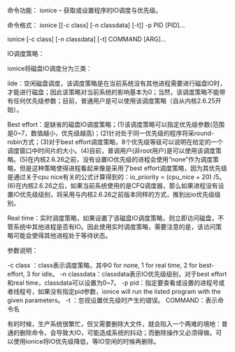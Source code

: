命令功能：
ionice – 获取或设置程序的IO调度与优先级。

命令格式：
ionice [[-c class] [-n classdata] [-t]] -p PID [PID]…

ionice [-c class] [-n classdata] [-t] COMMAND [ARG]…

IO调度策略：

ionice将磁盘IO调度分为三类：

ilde：空闲磁盘调度，该调度策略是在当前系统没有其他进程需要进行磁盘IO时，才能进行磁盘；因此该策略对当前系统的影响基本为0；当然，该调度策略不能带有任何优先级参数；目前，普通用户是可以使用该调度策略（自从内核2.6.25开始）。

Best effort：是缺省的磁盘IO调度策略；(1)该调度策略可以指定优先级参数(范围是0~7，数值越小，优先级越高)；(2)针对处于同一优先级的程序将采round-robin方式；(3)对于best effort调度策略，8个优先级等级可以说明在给定的一个调度窗口中时间片的大小。(4)目前，普调用户(非root用户)是可以使用该调度策略。(5)在内核2.6.26之前，没有设置IO优先级的进程会使用“none”作为调度策略，但是这种策略使得进程看起来像是采用了best effort调度策略，因为其优先级是通过关于cpu nice有关的公式计算得到的：io_priority = (cpu_nice + 20) /5。(6)在内核2.6.26之后，如果当前系统使用的是CFQ调度器，那么如果进程没有设置IO优先级级别，将采用与内核2.6.26之前版本同样的方式，推到出io优先级级别。

Real time：实时调度策略，如果设置了该磁盘IO调度策略，则立即访问磁盘，不管系统中其他进程是否有IO。因此使用实时调度策略，需要注意的是，该访问策略可能会使得其他进程处于等待状态。

参数说明：

-c class ：class表示调度策略，其中0 for none, 1 for real time, 2 for best-effort, 3 for idle。
-n classdata：classdata表示IO优先级级别，对于best effort和real time，classdata可以设置为0~7。
-p pid：指定要查看或设置的进程号或者线程号，如果没有指定pid参数，ionice will run the listed program with the given parameters。
-t ：忽视设置优先级时产生的错误。
COMMAND：表示命令名



有的时候，生产系统很繁忙，但又需要删除大文件，就会陷入一个两难的境地：普通的删除命令，会导致大IO，可能造成系统的抖动；而删除操作又必须得做。可以使用ionice将IO优先级降低，等IO空闲的时候再删除。